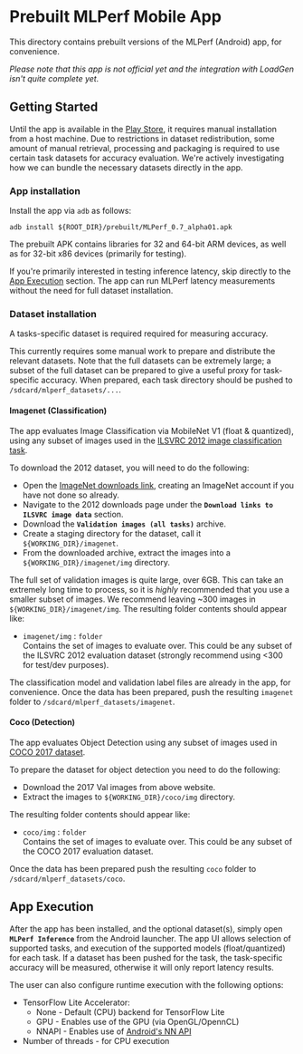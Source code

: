 # Prebuilt MLPerf Mobile App

This directory contains prebuilt versions of the MLPerf (Android) app, for
convenience.

*Please note that this app is not official yet and the integration with LoadGen
isn't quite complete yet.*

## Getting Started

Until the app is available in the
[Play Store](https://play.google.com/store?hl=en_US), it requires manual
installation from a host machine. Due to restrictions in dataset redistribution,
some amount of manual retrieval, processing and packaging is required to use
certain task datasets for accuracy evaluation. We're actively investigating how
we can bundle the necessary datasets directly in the app.

### App installation

Install the app via `adb` as follows:

```
adb install ${ROOT_DIR}/prebuilt/MLPerf_0.7_alpha01.apk
```

The prebuilt APK contains libraries for 32 and 64-bit ARM devices, as well as
for 32-bit x86 devices (primarily for testing).

If you're primarily interested in testing inference latency, skip directly to
the [App Execution](#app-execution) section. The app can run MLPerf latency
measurements without the need for full dataset installation.

### Dataset installation

A tasks-specific dataset is required required for measuring accuracy.

This currently requires some manual work to prepare and distribute the relevant
datasets. Note that the full datasets can be extremely large; a subset of the
full dataset can be prepared to give a useful proxy for task-specific accuracy.
When prepared, each task directory should be pushed to
`/sdcard/mlperf_datasets/...`.

#### Imagenet (Classification)

The app evaluates Image Classification via MobileNet V1 (float & quantized),
using any subset of images used in the
[ILSVRC 2012 image classification task](http://www.image-net.org/download-images/).

To download the 2012 dataset, you will need to do the following:

*   Open the
    [ImageNet downloads link](http://www.image-net.org/download-images),
    creating an ImageNet account if you have not done so already.
*   Navigate to the 2012 downloads page under the **`Download links to ILSVRC
    image data`** section.
*   Download the **`Validation images (all tasks)`** archive.
*   Create a staging directory for the dataset, call it
    `${WORKING_DIR}/imagenet`.
*   From the downloaded archive, extract the images into a
    `${WORKING_DIR}/imagenet/img` directory.

The full set of validation images is quite large, over 6GB. This can take an
extremely long time to process, so it is *highly* recommended that you use a
smaller subset of images. We recommend leaving ~300 images in
`${WORKING_DIR}/imagenet/img`. The resulting folder contents should appear like:

*   `imagenet/img` : `folder` \
    Contains the set of images to evaluate over. This could be any subset of the
    ILSVRC 2012 evaluation dataset (strongly recommend using <300 for test/dev
    purposes).

The classification model and validation label files are already in the app, for
convenience. Once the data has been prepared, push the resulting `imagenet`
folder to `/sdcard/mlperf_datasets/imagenet`.

#### Coco (Detection)

The app evaluates Object Detection using any subset of images used in
[COCO 2017 dataset](http://cocodataset.org/#download).

To prepare the dataset for object detection you need to do the following:

*   Download the 2017 Val images from above website.
*   Extract the images to `${WORKING_DIR}/coco/img` directory.

The resulting folder contents should appear like:

*   `coco/img` : `folder` \
    Contains the set of images to evaluate over. This could be any subset of the
    COCO 2017 evaluation dataset.

Once the data has been prepared push the resulting `coco` folder to
`/sdcard/mlperf_datasets/coco`.

## <a name="app-execution"></a> App Execution

After the app has been installed, and the optional dataset(s), simply open
**`MLPerf Inference`** from the Android launcher. The app UI allows selection of
supported tasks, and execution of the supported models (float/quantized) for
each task. If a dataset has been pushed for the task, the task-specific accuracy
will be measured, otherwise it will only report latency results.

The user can also configure runtime execution with the following options:

*   TensorFlow Lite Accelerator:
    *   None - Default (CPU) backend for TensorFlow Lite
    *   GPU - Enables use of the GPU (via OpenGL/OpennCL)
    *   NNAPI - Enables use of
        [Android's NN API](https://developer.android.com/ndk/guides/neuralnetworks)
*   Number of threads - for CPU execution
